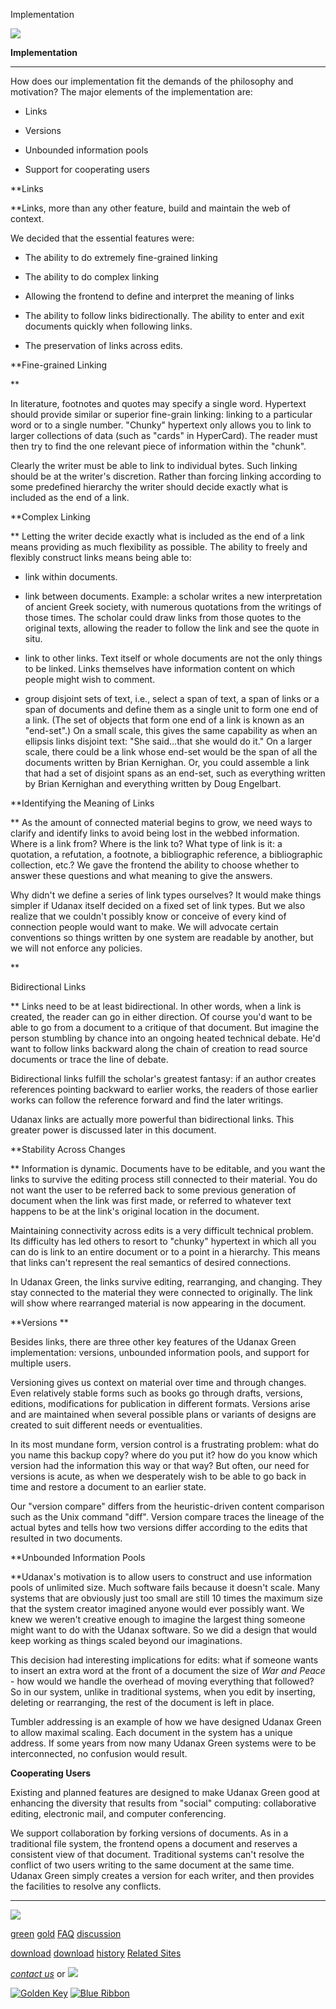 Implementation

[![](../../images/logo.gif)](../../index.html)

**Implementation**

---

How does our implementation fit
the demands
of the philosophy and motivation? The major elements of the
implementation
are:

- Links

- Versions

- Unbounded information pools

- Support for cooperating users

\*\*Links

\*\*Links, more than any other feature, build and maintain
the web
of context.

We decided that the essential features were:

- The ability to do extremely fine-grained linking

- The ability to do complex linking

- Allowing the frontend to define and interpret the
  meaning of links

- The ability to follow links bidirectionally. The ability
  to enter
  and exit documents quickly when following links.

- The preservation of links across edits.

\*\*Fine-grained Linking

\*\*

In literature, footnotes and quotes may specify a single word.
Hypertext
should provide similar or superior fine-grain linking: linking to
a particular
word or to a single number. "Chunky" hypertext only
allows you
to link to larger collections of data (such as "cards"
in HyperCard).
The reader must then try to find the one relevant piece of
information within
the "chunk".

Clearly the writer must be able to link to individual bytes. Such
linking
should be at the writer's discretion. Rather than forcing linking
according
to some predefined hierarchy the writer should decide exactly what
is included
as the end of a link.

\*\*Complex Linking

\*\* Letting the writer decide exactly what is included as
the end
of a link means providing as much flexibility as possible. The
ability to
freely and flexibly construct links means being able to:

- link within documents.

- link between documents. Example: a scholar writes a new
  interpretation
  of ancient Greek society, with numerous quotations from
  the writings
  of those times. The scholar could draw links from those
  quotes to
  the original texts, allowing the reader to follow the link
  and see
  the quote in situ.

- link to other links. Text itself or whole documents are
  not the
  only things to be linked. Links themselves have
  information content
  on which people might wish to comment.

- group disjoint sets of text, i.e., select a span of
  text, a span
  of links or a span of documents and define them as a
  single unit
  to form one end of a link. (The set of objects that form
  one end
  of a link is known as an "end-set".) On a small
  scale,
  this gives the same capability as when an ellipsis links
  disjoint
  text: "She said...that she would do it." On a
  larger scale,
  there could be a link whose end-set would be the span of
  all the
  documents written by Brian Kernighan. Or, you could
  assemble a link
  that had a set of disjoint spans as an end-set, such as
  everything
  written by Brian Kernighan and everything written by Doug
  Engelbart.

\*\*Identifying the Meaning of Links

\*\* As the amount of connected material begins to grow, we
need
ways to clarify and identify links to avoid being lost in the
webbed information.
Where is a link from? Where is the link to? What type of link is
it: a quotation,
a refutation, a footnote, a bibliographic reference, a
bibliographic collection,
etc.? We gave the frontend the ability to choose whether to answer
these
questions and what meaning to give the answers.

Why didn't we define a series of link types ourselves? It would
make things
simpler if Udanax itself decided on a fixed set of link types. But
we also
realize that we couldn't possibly know or conceive of every kind
of connection
people would want to make. We will advocate certain conventions so
things
written by one system are readable by another, but we will not
enforce any
policies.

\*\*

Bidirectional Links

\*\* Links need to be at least bidirectional. In other
words, when
a link is created, the reader can go in either direction. Of
course you'd
want to be able to go from a document to a critique of that
document. But
imagine the person stumbling by chance into an ongoing heated
technical
debate. He'd want to follow links backward along the chain of
creation to
read source documents or trace the line of debate.

Bidirectional links fulfill the scholar's greatest fantasy: if an
author
creates references pointing backward to earlier works, the readers
of those
earlier works can follow the reference forward and find the later
writings.

Udanax links are actually more powerful than bidirectional links.
This greater
power is discussed later in this document.

\*\*Stability Across Changes

\*\* Information is dynamic. Documents have to be editable,
and you
want the links to survive the editing process still connected to
their material.
You do not want the user to be referred back to some previous
generation
of document when the link was first made, or referred to whatever
text happens
to be at the link's original location in the document.

Maintaining connectivity across edits is a very difficult
technical problem.
Its difficulty has led others to resort to "chunky"
hypertext
in which all you can do is link to an entire document or to a
point in a
hierarchy. This means that links can't represent the real
semantics of desired
connections.

In Udanax Green, the links survive editing, rearranging, and
changing. They
stay connected to the material they were connected to originally.
The link
will show where rearranged material is now appearing in the
document.

**Versions
**

Besides links, there are three
other key
features of the Udanax Green implementation: versions, unbounded
information
pools, and support for multiple users.

Versioning gives us context on material over time and through
changes. Even
relatively stable forms such as books go through drafts, versions,
editions,
modifications for publication in different formats. Versions arise
and are
maintained when several possible plans or variants of designs are
created
to suit different needs or eventualities.

In its most mundane form, version control is a frustrating
problem: what
do you name this backup copy? where do you put it? how do you know
which
version had the information this way or that way? But often, our
need for
versions is acute, as when we desperately wish to be able to go
back in
time and restore a document to an earlier state.

Our "version compare" differs from the heuristic-driven
content
comparison such as the Unix command "diff". Version
compare traces
the lineage of the actual bytes and tells how two versions differ
according
to the edits that resulted in two documents.

\*\*Unbounded Information Pools

\*\*Udanax's motivation is to allow users to construct and
use information
pools of unlimited size. Much software fails because it doesn't
scale. Many
systems that are obviously just too small are still 10 times the
maximum
size that the system creator imagined anyone would ever possibly
want. We
knew we weren't creative enough to imagine the largest thing
someone might
want to do with the Udanax software. So we did a design that would
keep
working as things scaled beyond our imaginations.

This decision had interesting implications for edits: what if
someone wants
to insert an extra word at the front of a document the size of
_War and
Peace_ - how would we handle the overhead of moving everything
that followed?
So in our system, unlike in traditional systems, when you edit by
inserting,
deleting or rearranging, the rest of the document is left in
place.

Tumbler addressing is an example of how we have designed Udanax
Green to
allow maximal scaling. Each document in the system has a unique
address.
If some years from now many Udanax Green systems were to be
interconnected,
no confusion would result.

**Cooperating Users**

Existing and planned features are
designed
to make Udanax Green good at enhancing the diversity that results
from "social"
computing: collaborative editing, electronic mail, and computer
conferencing.

We support collaboration by forking versions of documents. As in a traditional
file system, the frontend opens a document and reserves a consistent view
of that document. Traditional systems can't resolve the conflict of two
users writing to the same document at the same time. Udanax Green simply
creates a version for each writer, and then provides the facilities to resolve
any conflicts.

---

[![](../../images/logo.gif)](../../index.html)

[green](../index.html)
[gold](../../gold/index.html)
[FAQ](../../FAQ.html)
[discussion](../../discussion/index.html)

[download](../download/index.html)
[download](../../gold/download/index.html)
[history](../../history/index.html)
[Related Sites](../../related.html)

_[contact us](../../contact.html)_
or [![](../../images/cmn.gif)](http://www.blindpay.com/crit-me-now.cgi)

[![Golden Key](../../images/key.gif)](http://www.privacy.org/ipc/) [![Blue Ribbon](../../images/ribbon.gif)](http://mirrors.yahoo.com/eff/blueribbon.html)
